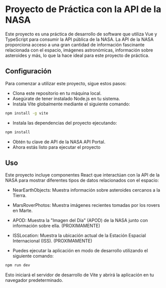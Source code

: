 # Proyecto de Práctica con la API de la NASA

Este proyecto es una práctica de desarrollo de software que utiliza Vue y TypeScript para consumir la API pública de la NASA. La API de la NASA proporciona acceso a una gran cantidad de información fascinante relacionada con el espacio, imágenes astronómicas, información sobre asteroides y más, lo que la hace ideal para este proyecto de práctica.

## Configuración

Para comenzar a utilizar este proyecto, sigue estos pasos:

- Clona este repositorio en tu máquina local.
- Asegúrate de tener instalado Node.js en tu sistema.
- Instala Vite globalmente mediante el siguiente comando:

```bash
npm install -g vite
```

- Instala las dependencias del proyecto ejecutando:

```bash
npm install
```

- Obtén tu clave de API de la NASA API Portal.
- Ahora estás listo para ejecutar el proyecto

## Uso

Este proyecto incluye componentes React que interactúan con la API de la NASA para mostrar diferentes tipos de datos relacionados con el espacio:

- NearEarthObjects: Muestra información sobre asteroides cercanos a la Tierra.
- MarsRoverPhotos: Muestra imágenes recientes tomadas por los rovers en Marte.
- APOD: Muestra la "Imagen del Día" (APOD) de la NASA junto con información sobre ella. (PROXIMAMENTE)
- ISSLocation: Muestra la ubicación actual de la Estación Espacial Internacional (ISS). (PROXIMAMENTE)

- Puedes ejecutar la aplicación en modo de desarrollo utilizando el siguiente comando:

```bash
npm run dev
```

Esto iniciará el servidor de desarrollo de Vite y abrirá la aplicación en tu navegador predeterminado.
